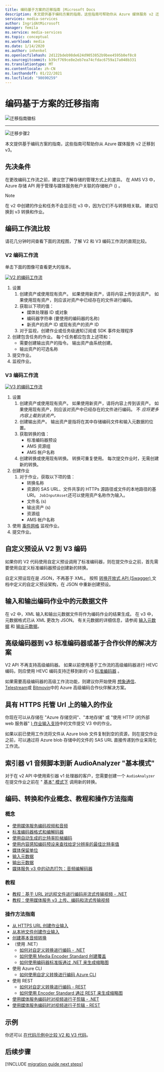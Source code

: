 ```yaml
---
title: 编码基于方案的迁移指南 |Microsoft Docs
description: 本文提供基于编码方案的指南，这些指南可帮助你从 Azure 媒体服务 v2 迁移到 v3。
services: media-services
author: IngridAtMicrosoft
manager: femila
ms.service: media-services
ms.topic: conceptual
ms.workload: media
ms.date: 1/14/2020
ms.author: inhenkel
ms.openlocfilehash: 2d122bdeb98de624d9053852b9bee4595b0ef8c8
ms.sourcegitcommit: b39cf769ce8e2eb7ea74cfdac6759a17a048b331
ms.translationtype: MT
ms.contentlocale: zh-CN
ms.lasthandoff: 01/22/2021
ms.locfileid: "98690259"
---
```

# <a name="encoding-scenario-based-migration-guidance"></a>编码基于方案的迁移指南

![迁移指南徽标](./media/migration-guide/azure-media-services-logo-migration-guide.svg)

<hr color="#5ea0ef" size="10">

![迁移步骤2](./media/migration-guide/steps-4.svg)

本文提供基于编码方案的指南，这些指南可帮助你从 Azure 媒体服务 v2 迁移到 v3。

## <a name="prerequisites"></a>先决条件

在更改编码工作流之前，建议您了解存储的管理方式上的差异。  在 AMS V3 中，Azure 存储 API 用于管理与媒体服务帐户关联的存储帐户 () 。

> [!NOTE]
> 在 v2 中创建的作业和任务不会显示在 v3 中，因为它们不与转换相关联。 建议切换到 v3 转换和作业。

## <a name="encoding-workflow-comparison"></a>编码工作流比较

请花几分钟时间查看下面的流程图，了解 V2 和 V3 编码工作流的直观比较。

### <a name="v2-encoding-workflow"></a>V2 编码工作流

单击下面的图像可查看更大的版本。

[![V2 ](./media/migration-guide/V2-pretty.svg) 的编码工作流](./media/migration-guide/V2-pretty.svg#lightbox)

1. 设置
    1. 创建资产或使用现有资产。 如果使用新资产，请将内容上传到该资产。 如果使用现有资产，则应该对资产中已经存在的文件进行编码。
    2. 获取以下项的值：
        - 媒体处理器 ID 或对象
        - 编码器字符串 (要使用的编码器的名称) 
        - 新资产的资产 ID 或现有资产的资产 ID
    3. 对于监视，创建作业或任务级通知订阅或 SDK 事件处理程序
2. 创建包含任务的作业。 每个任务都应包含上述项和：
    - 需要创建输出资产的指令。  输出资产由系统创建。
    - 输出资产的可选名称
3. 提交作业。
4. 监视作业。

### <a name="v3-encoding-workflow"></a>V3 编码工作流

[![V3 ](./media/migration-guide/V3-pretty.svg) 的编码工作流](./media/migration-guide/V3-pretty.svg#lightbox)

1. 设置
    1. 创建资产或使用现有资产。 如果使用新资产，请将内容上传到该资产。 如果使用现有资产，则应该对资产中已经存在的文件进行编码。 不 *应将更多内容上载到该资产。*
    1. 创建输出资产。  输出资产是指将在其中存储编码文件和输入元数据的位置。
    1. 获取转换的值：
        - 标准编码器预设
        - AMS 资源组
        - AMS 帐户名称
    1. 创建转换或使用现有转换。  转换可重复使用。 每次提交作业时，无需创建新的转换。
1. 创建作业
    1. 对于作业，获取以下项的值：
        - 转换名称
        - 资源的 SAS URL、文件共享的 HTTPs 源路径或文件的本地路径的基 URI。 `JobInputAsset`还可以使用资产名称作为输入。
        - 文件名 (s) 
        - 输出资产 (s) 
        - 资源组
        - AMS 帐户名称  
1. 使用 [事件网格](monitor-events-portal-how-to.md) 监视作业。
1. 提交作业。

## <a name="custom-presets-from-v2-to-v3-encoding"></a>自定义预设从 V2 到 V3 编码

如果你的 V2 代码使用自定义预设调用了标准编码器，则在提交作业之前，首先需要使用自定义标准编码器预设创建新的转换。

自定义预设现在是 JSON，不再基于 XML。 按照 [转换开放式 API (Swagger) ](https://github.com/Azure/azure-rest-api-specs/blob/master/specification/mediaservices/resource-manager/Microsoft.Media/stable/2020-05-01/examples/transforms-create.json) 文档中定义的自定义预设架构，在 JSON 中重新创建预设。


<!-- removed because this is covered in the tutorials
Common custom [encoding](https://github.com/Azure/azure-rest-api-specs/blob/master/specification/mediaservices/resource-manager/Microsoft.Media/stable/2020-05-01/Encoding.json) scenarios:
        1. Create a custom Single Bitrate MP4 encode
        1. Create a custom [Adaptive Bitrate Encoding Ladder](autogen-bitrate-ladder.md)
        1. Creating Sprite Thumbnails
        1. Creating Thumbnails (see below for your preferred method)
        1. [Sub Clipping](subclip-video-rest-howto.md)
        1. Cropping
-->

## <a name="input-and-output-metadata-files-from-an-encoding-job"></a>输入和输出编码作业中的元数据文件

在 v2 中，XML 输入和输出元数据文件将作为编码作业的结果生成。 在 v3 中，元数据格式已从 XML 更改为 JSON。 有关元数据的详细信息，请参阅 [输入元数据](input-metadata-schema.md) 和 [输出元数据](output-metadata-schema.md)。

## <a name="premium-encoder-to-v3-standard-encoder-or-partner-based-solutions"></a>高级编码器到 v3 标准编码器或基于合作伙伴的解决方案

V2 API 不再支持高级编码器。 如果以前使用基于工作流的高级编码器进行 HEVC 编码，则应使用 HEVC 编码支持迁移到新的 v3 [标准编码器](media-encoder-standard-formats.md) 。

如果需要高级编码器的高级工作流功能，则建议你开始使用 [想象通信](https://imaginecommunications.com)、 [Telestream](https://www.telestream.net)或 [Bitmovin](https://bitmovin.com)中的 Azure 高级编码合作伙伴解决方案。

## <a name="jobs-with-inputs-that-are-on-https-hosted-urls"></a>具有 HTTPS 托管 Url 上的输入的作业

你现在可以从存储在 "Azure 存储空间"、"本地存储" 或 "使用 HTTP (的外部 web 服务器" [) 作业输入支持](job-input-from-http-how-to.md)中的文件提交 V3 中的作业。

如果以前已使用工作流将文件从 Azure blob 文件复制到空的资源，则在提交作业之前，可以通过将 Azure blob 存储中的文件的 SAS URL 直接传递到作业来简化工作流。

## <a name="indexer-v1-audio-transcription-to-the-new-audioanalyzer-basic-mode"></a>索引器 v1 音频脚本到新 AudioAnalyzer "基本模式"

对于在 v2 API 中使用索引器 v1 处理器的客户，您需要创建一个 `AudioAnalyzer` 在提交作业之前在 " [基本" 模式下](how-to-create-basic-audio-transform.md) 调用新的转换。

## <a name="encoding-transforms-and-jobs-concepts-tutorials-and-how-to-guides"></a>编码、转换和作业概念、教程和操作方法指南

### <a name="concepts"></a>概念

- [使用媒体服务编码视频和音频](encoding-concept.md)
- [标准编码器格式和编解码器](media-encoder-standard-formats.md)
- [使用自动生成的比特率阶梯编码](autogen-bitrate-ladder.md)
- [使用内容感知编码预设来查找给定分辨率的最佳比特率值](content-aware-encoding.md)
- [媒体保留单位](concept-media-reserved-units.md)
- [输入元数据](input-metadata-schema.md)
- [输出元数据](output-metadata-schema.md)
- [媒体服务 v3 中的动态打包：音频编解码器](dynamic-packaging-overview.md#audio-codecs-supported-by-dynamic-packaging)

### <a name="tutorials"></a>教程

- [教程：基于 URL 对远程文件进行编码并流式传输视频 - .NET](stream-files-dotnet-quickstart.md)
- [教程：使用媒体服务 v3 上传、编码和流式传输视频](stream-files-tutorial-with-api.md)

### <a name="how-to-guides"></a>操作方法指南

- [从 HTTPS URL 创建作业输入](job-input-from-http-how-to.md)
- [从本地文件创建作业输入](job-input-from-local-file-how-to.md)
- [创建基本音频转换](how-to-create-basic-audio-transform.md)
- （使用 .NET）
  - [如何对自定义转换进行编码 - .NET](customize-encoder-presets-how-to.md)
  - [如何使用 Media Encoder Standard 创建覆盖](how-to-create-overlay.md)
  - [如何使用编码器标准版通过 .NET 来生成缩略图](media-services-generate-thumbnails-dotnet.md)
- 使用 Azure CLI
  - [如何使用自定义转换进行编码 Azure CLI](custom-preset-cli-howto.md)
- 使用 REST
  - [如何对自定义转换进行编码 - REST](custom-preset-rest-howto.md)
  - [如何使用 Encoder Standard 通过 REST 来生成缩略图](media-services-generate-thumbnails-rest.md)
- [使用媒体服务编码时对视频进行子剪辑 - .NET](subclip-video-dotnet-howto.md)
- [使用媒体服务编码时对视频进行子剪辑 - REST](subclip-video-rest-howto.md)

## <a name="samples"></a>示例

你还可以 [在代码示例中比较 V2 和 V3 代码](migrate-v-2-v-3-migration-samples.md)。

## <a name="next-steps"></a>后续步骤

[!INCLUDE [migration guide next steps](./includes/migration-guide-next-steps.md)]
